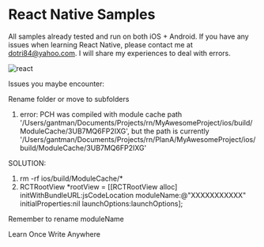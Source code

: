 # React Native Samples
All samples already tested and run on both iOS + Android. If you have any issues when learning React Native, please contact me at dotri84@yahoo.com. I will share my experiences to deal with errors.

![react](https://cloud.githubusercontent.com/assets/3272792/25311386/a15a2ebe-2829-11e7-9cb0-4fd5aa3e50fa.png)

Issues you maybe encounter:

Rename folder or move to subfolders
1. error: PCH was compiled with module cache path '/Users/gantman/Documents/Projects/rn/MyAwesomeProject/ios/build/ModuleCache/3UB7MQ6FP2IXG', but the path is currently '/Users/gantman/Documents/Projects/rn/PlanA/MyAwesomeProject/ios/build/ModuleCache/3UB7MQ6FP2IXG'

SOLUTION:
1. rm -rf ios/build/ModuleCache/*
2. RCTRootView *rootView = [[RCTRootView alloc] initWithBundleURL:jsCodeLocation
                                                      moduleName:@"XXXXXXXXXXX"
                                               initialProperties:nil
                                                   launchOptions:launchOptions];

Remember to rename moduleName


Learn Once Write Anywhere
